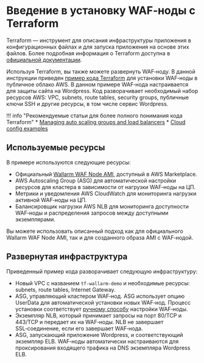 # Введение в установку WAF‑ноды с Terraform

Terraform — инструмент для описания инфраструктуры приложения в конфигурационных файлах и для запуска приложения на основе этих файлов. Более подробная информация о Terraform доступна в [официальной документации](https://www.terraform.io/intro/index.html).

Используя Terraform, вы также можете развернуть WAF‑ноду. В данной инструкции приведен [пример кода Terraform](https://github.com/wallarm/terraform-example) для установки WAF‑ноды в публичное облако AWS. В данном примере WAF‑нода настраивается для защиты сайта на Wordpress. Код разворачивает необходимый набор ресурсов AWS: VPC, subnets, route tables, security groups, публичные ключи SSH и другие ресурсы, в том числе сервис Wordpress.

!!! info "Рекомендуемые статьи для более полного понимания кода Terraform"
    * [Managing auto scaling groups and load balancers](https://hands-on.cloud/terraform-recipe-managing-auto-scaling-groups-and-load-balancers/)
    * [Cloud config examples](https://cloudinit.readthedocs.io/en/latest/topics/examples.html) 

## Используемые ресурсы

В примере используются следующие ресурсы:

* Официальный [Wallarm WAF Node AMI](https://aws.amazon.com/marketplace/server/procurement?productId=34faafd7-601d-43ac-8d22-3f2d839028c5), доступный в AWS Marketplace.
* AWS Autoscaling Group (ASG) для автоматической настройки ресурсов для кластера в зависимости от нагрузки WAF‑ноды на ЦП.
* Метрики и уведомления AWS CloudWatch для мониторинга нагрузки активной WAF‑ноды на ЦП.
* Балансировщик нагрузки AWS NLB для мониторинга доступности WAF‑ноды и распределения запросов между доступными экземплярами.

Вы можете использовать описанный подход как для официального Wallarm WAF Node AMI, так и для созданного образа AMI с WAF‑нодой.

## Развернутая инфраструктура

Приведенный пример кода разворачивает следующую инфраструктуру:

* Новый VPC с названием `tf-wallarm-demo` и необходимые ресурсы: subnets, route tables, Internet Gateway.
* ASG, управляющий кластером WAF‑нод. ASG использует опцию UserData для автоматической установки новых WAF‑нод. Процесс установки соответствует [ручному способу](../../../installation-ami-ru.md) настройки WAF‑ноды.
* Экземпляр NLB, который принимает запросы на порт 80/TCP и 443/TCP и передает их на WAF‑ноды. NLB не завершает SSL‑соединение, если его завершает WAF‑нода.
* ASG, запускающий приложение Wordpress, и соответствующий экземпляр ELB. WAF‑ноды автоматически настраиваются для проксирования входящего трафика на DNS экземпляра Wordpress ELB.
